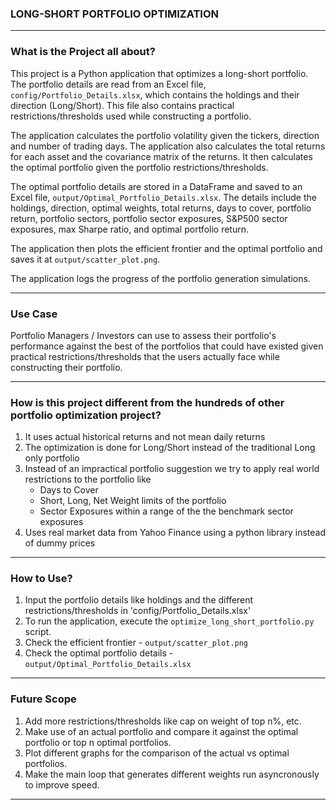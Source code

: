 ### LONG-SHORT PORTFOLIO OPTIMIZATION
-------------------------------------------------------------------------

### What is the Project all about?

This project is a Python application that optimizes a long-short portfolio. The portfolio details are read from an Excel file, `config/Portfolio_Details.xlsx`, which contains the holdings and their direction (Long/Short). This file also contains practical restrictions/thresholds used while constructing a portfolio.

The application calculates the portfolio volatility given the tickers, direction and number of trading days. The application also calculates the total returns for each asset and the covariance matrix of the returns. It then calculates the optimal portfolio given the portfolio restrictions/thresholds.

The optimal portfolio details are stored in a DataFrame and saved to an Excel file, `output/Optimal_Portfolio_Details.xlsx`. The details include the holdings, direction, optimal weights, total returns, days to cover, portfolio return, portfolio sectors, portfolio sector exposures, S&P500 sector exposures, max Sharpe ratio, and optimal portfolio return.

The application then plots the efficient frontier and the optimal portfolio and saves it at `output/scatter_plot.png`.

The application logs the progress of the portfolio generation simulations.

-------------------------------------------------------------------------
### Use Case

Portfolio Managers / Investors can use to assess their portfolio's performance against the best of the portfolios that could have existed given practical restrictions/thresholds that the users actually face while constructing their portfolio.

--------------------------------------------------------------------------

### How is this project different from the hundreds of other portfolio optimization project?

1. It uses actual historical returns and not mean daily returns
2. The optimization is done for Long/Short instead of the traditional Long only portfolio
3. Instead of an impractical portfolio suggestion we try to apply real world restrictions to the portfolio like
    - Days to Cover
    - Short, Long, Net Weight limits of the portfolio
    - Sector Exposures within a range of the the benchmark sector exposures
4. Uses real market data from Yahoo Finance using a python library instead of dummy prices

--------------------------------------------------------------------------

### How to Use?

1. Input the portfolio details like holdings and the different restrictions/thresholds in 
'config/Portfolio_Details.xlsx'
2. To run the application, execute the `optimize_long_short_portfolio.py` script.
3. Check the efficient frontier - `output/scatter_plot.png`
4. Check the optimal portfolio details - `output/Optimal_Portfolio_Details.xlsx`

--------------------------------------------------------------------------

### Future Scope 

1. Add more restrictions/thresholds like cap on weight of top n%, etc.
2. Make use of an actual portfolio and compare it against the optimal portfolio or top n optimal portfolios.
3. Plot different graphs for the comparison of the actual vs optimal portfolios.
4. Make the main loop that generates different weights run asyncronously to improve speed.

--------------------------------------------------------------------------
